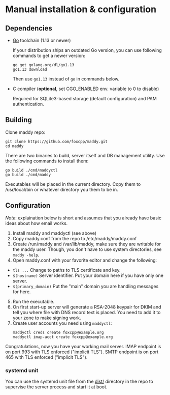 # Manual installation & configuration

## Dependencies

- [Go](https://golang.org) toolchain (1.13 or newer)

  If your distribution ships an outdated Go version, you can use
  following commands to get a newer version:
  ```
  go get golang.org/dl/go1.13
  go1.13 download
  ```
  Then use `go1.13` instead of `go` in commands below.

- C compiler (**optional**, set CGO_ENABLED env. variable to 0 to disable)

  Required for SQLite3-based storage (default configuration) and PAM
  authentication.

## Building

Clone maddy repo:
```
git clone https://github.com/foxcpp/maddy.git
cd maddy
```

There are two binaries to build, server itself and DB management
utility. Use the following commands to install them:
```
go build ./cmd/maddyctl
go build ./cmd/maddy
```

Executables will be placed in the current directory. Copy them to
/usr/local/bin or whatever directory you them to be in.

## Configuration

*Note*: explaination below is short and assumes that you already have
basic ideas about how email works.

1. Install maddy and maddyctl (see above)
2. Copy maddy.conf from the repo to /etc/maddy/maddy.conf
3. Create /run/maddy and /var/lib/maddy, make sure they are writable
   for the maddy user. Though, you don't have to use system directories,
   see `maddy -help`.
4. Open maddy.conf with your favorite editor and change
   the following:
- `tls ...`
  Change to paths to TLS certificate and key.
- `$(hostname)`
  Server identifier. Put your domain here if you have only one server.
- `$(primary_domain)`
  Put the "main" domain you are handling messages for here.
5. Run the executable.
6. On first start-up server will generate a RSA-2048 keypair for DKIM and tell
   you where file with DNS record text is placed. You need to add it to your
   zone to make signing work.
7. Create user accounts you need using `maddyctl`:
   ```
   maddyctl creds create foxcpp@example.org
   maddyctl imap-acct create foxcpp@example.org
   ```

Congratulations, now you have your working mail server.
IMAP endpoint is on port 993 with TLS enforced ("implicit TLS").
SMTP endpoint is on port 465 with TLS enforced ("implicit TLS").

### systemd unit

You can use the systemd unit file from the [dist/](dist) directory in
the repo to supervise the server process and start it at boot.
